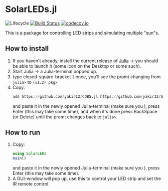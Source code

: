 # SolarLEDs.jl

![Lifecycle](https://img.shields.io/badge/lifecycle-experimental-orange.svg)<!--
![Lifecycle](https://img.shields.io/badge/lifecycle-maturing-blue.svg)
![Lifecycle](https://img.shields.io/badge/lifecycle-stable-green.svg)
![Lifecycle](https://img.shields.io/badge/lifecycle-retired-orange.svg)
![Lifecycle](https://img.shields.io/badge/lifecycle-archived-red.svg)
![Lifecycle](https://img.shields.io/badge/lifecycle-dormant-blue.svg) -->
[![Build Status](https://travis-ci.com/yakir12/SolarLEDs.jl.svg?branch=master)](https://travis-ci.com/yakir12/SolarLEDs.jl)
[![codecov.io](http://codecov.io/github/yakir12/SolarLEDs.jl/coverage.svg?branch=master)](http://codecov.io/github/yakir12/SolarLEDs.jl?branch=master)

This is a package for controlling LED strips and simulating multiple "sun"s. 


## How to install
1. If you haven't already, install the current release of [Julia](https://julialang.org/downloads/) -> you should be able to launch it (some icon on the Desktop or some such).
2. Start Julia -> a Julia-terminal popped up.
3. type closed-square-bracket `]` once, you'll see the promt changing from `julia>` to `(v1.2) pkg>`
3. Copy: 
   ```julia
   add https://github.com/yakir12/COBS.jl https://github.com/yakir12/SolarLEDs.jl
   ```
   and paste it in the newly opened Julia-terminal (make sure you ), press Enter (this may take some time), and when it's done press BackSpace (or Delete) until the promt changes back to `julia>`.

## How to run
1. Copy: 
   ```julia
   using SolarLEDs
   main()
   ```
   and paste it in the newly opened Julia-terminal (make sure you ), press Enter (this may take some time).
2. A GUI-window will pop up, use this to control your LED strip and set the IR remote control.
